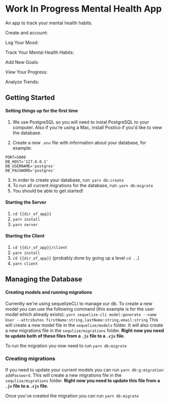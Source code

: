 # Work In Progress Mental Health App

An app to track your mental health habits. 

Create and account: 

Log Your Mood: 

Track Your Mental Health Habits: 

Add New Goals: 

View Your Progress: 

Analyze Trends: 


## Getting Started

#### Setting things up for the first time

1. We use PostgreSQL so you will need to instal PostgreSQL to your computer. Also if you're using a Mac, install Postico if you'd like to view the database.

2. Create a new `.env` file with information about your database, for example:

```
PORT=5000
DB_HOST='127.0.0.1'
DB_USERNAME='postgres'
DB_PASSWORD='postgres'
```

3. In order to create your database, run: `yarn db:create`
4. To run all current migrations for the database, run: `yarn db:migrate`
5. You should be able to get started!

#### Starting the Server

1. `cd {{dir_of_app}}`
2. `yarn install`
3. `yarn server`

#### Starting the Client

1. `cd {{dir_of_app}}/client`
2. `yarn install`
3. `cd {{dir_of_app}}` (probably done by going up a level `cd ..`)
4. `yarn client`

## Managing the Database

#### Creating models and running migrations

Currently we're using sequelizeCLI to manage our db. To create a new model you can use the following command (this example is for the user model which already exists):
`yarn sequelize-cli model:generate --name User --attributes firstName:string,lastName:string,email:string`
This will create a new model file in the `sequelize/models` folder. It will also create a new migrations file in the `sequlize/migrations` folder. **Right now you need to update both of these files from a `.js` file to a `.cjs` file.**

To run the migration you now need to run `yarn db:migrate`

### Creating migrations

If you need to update your current models you can run `yarn db:g:migration addPassword`. This will create a new migrations file in the `sequlize/migrations` folder. **Right now you need to update this file from a `.js` file to a `.cjs` file.**

Once you've created the migration you can run `yarn db:migrate`
